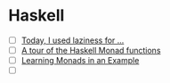 # Haskell
- [ ] [Today, I used laziness for ...](https://www.reddit.com/r/haskell/comments/5xge0v/today_i_used_laziness_for/deia53t/)
- [ ] [A tour of the Haskell Monad functions](http://members.chello.nl/hjgtuyl/tourdemonad.html)
- [ ] [Learning Monads in an Example](https://github.com/DiegoVicen/monadic-gcd)
- [ ] []()
